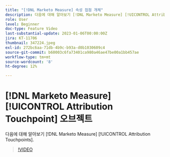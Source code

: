 ```yaml
---
title: "[!DNL Marketo Measure] 속성 접점 개체"
description: 다음에 대해 알아보기 [!DNL Marketo Measure] [!UICONTROL Attribution Touchpoints].
role: User
level: Beginner
doc-type: Feature Video
last-substantial-update: 2023-01-06T00:00:00Z
jira: KT-11706
thumbnail: 347224.jpeg
exl-id: 272bc6aa-71db-4b9c-b93a-d0b1030609c4
source-git-commit: b60003c6fa73401ca980a46ae47be00a1bb457ae
workflow-type: tm+mt
source-wordcount: '8'
ht-degree: 12%

---
```


# [!DNL Marketo Measure] [!UICONTROL Attribution Touchpoint] 오브젝트

다음에 대해 알아보기 [!DNL Marketo Measure] [!UICONTROL Attribution Touchpoints].

>[!VIDEO](https://video.tv.adobe.com/v/347224/?quality=12&learn=on)
